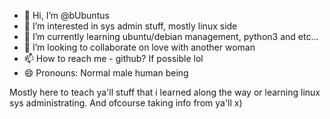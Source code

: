 - 👋 Hi, I’m @bUbuntus
- 👀 I’m interested in sys admin stuff, mostly linux side
- 🌱 I’m currently learning ubuntu/debian management, python3 and etc...
- 💞️ I’m looking to collaborate on love with another woman
- 📫 How to reach me - github? If possible lol
- 😄 Pronouns: Normal male human being

Mostly here to teach ya'll stuff that i learned along the way or learning linux sys administrating.
      And ofcourse taking info from ya'll x)

<!---
bUbuntus/bUbuntus is a ✨ special ✨ repository because its `README.md` (this file) appears on your GitHub profile.
You can click the Preview link to take a look at your changes.
--->
